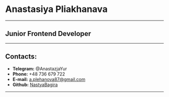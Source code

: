 # **Anastasiya Pliakhanava**

***

## **Junior Frontend Developer**

***

## **Contacts:**

* **Telegram:** @AnastazjaYur
* **Phone:** +48 736 679 722
* **E-mail:** <a.plehanova87@gmail.com>
* **Github:** [NastyaBagira](https://github.com/NastyaBagira)

***
